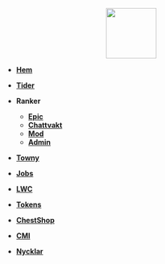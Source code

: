 <!-- docs/_sidebar.md -->

<a href="https://ekstammen.nu/">
<p align="center">
<img width="100" height="100" src="https://ekstammen.nu/img/serverlogo.png">  
</p>
</a>

* [**Hem**](/)

* [**Tider**](tider.md)

* **Ranker**
  * [**Epic**](ranker/epic.md)
  * [**Chattvakt**](ranker/chattvakt.md)
  * [**Mod**](ranker/mod.md)
  * [**Admin**](ranker/admin.md)

* [**Towny**](towny.md)
		
* [**Jobs**](jobs.md)

* [**LWC**](lwc.md)

* [**Tokens**](tokens.md)
	
* [**ChestShop**](chestshop.md)
	
* [**CMI**](cmi.md)

* [**Nycklar**](nycklar.md)
